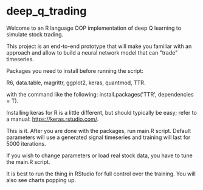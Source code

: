 # deep_q_trading
Welcome to an R language OOP implementation of deep Q learning to simulate stock trading.

This project is an end-to-end prototype that will make you familiar with an approach and allow to build a neural network model that can "trade" timeseries.

Packages you need to install before running the script:

R6,
data.table,
magrittr,
ggplot2,
keras,
quantmod,
TTR.

with the command like the following: install.packages('TTR', dependencies = T).

Installing keras for R is a little different, but should typically be easy; refer to a manual: https://keras.rstudio.com/.

This is it. After you are done with the packages, run main.R script. Default parameters will use a generated signal timeseries and training will last for 5000 iterations.

If you wish to change parameters or load real stock data, you have to tune the main.R script.

It is best to run the thing in RStudio for full control over the training. You will also see charts popping up.
